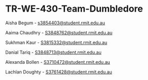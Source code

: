 # TR-WE-430-Team-Dumbledore

Aisha Begum - s3854403@student.rmit.edu.au 

Aaima Chaudhry - S3848762@student.rmit.edu.au  

Sukhman Kaur - S3815332@student.rmit.edu.au  

Danial Tariq - S3848713@student.rmit.edu.au  

Alexanda Bollen - S3710472@student.rmit.edu.au  

Lachlan Doughty - S3761428@student.rmit.edu.au 
